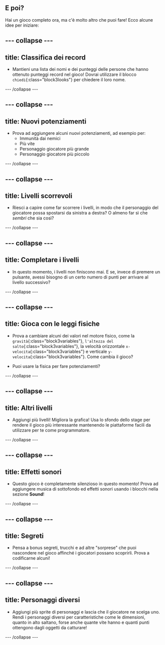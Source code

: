 ## E poi?

Hai un gioco completo ora, ma c'è molto altro che puoi fare! Ecco alcune idee per iniziare:

## \--- collapse \---

## title: Classifica dei record

+ Mantieni una lista dei nomi e dei punteggi delle persone che hanno ottenuto punteggi record nel gioco! Dovrai utilizzare il blocco `chiedi`{:class="block3looks"} per chiedere il loro nome.

\--- /collapse \---

## \--- collapse \---

## title: Nuovi potenziamenti

+ Prova ad aggiungere alcuni nuovi potenziamenti, ad esempio per: 
  + Immunità dai nemici
  + Più vite
  + Personaggio giocatore più grande
  + Personaggio giocatore più piccolo

\--- /collapse \---

## \--- collapse \---

## title: Livelli scorrevoli

+ Riesci a capire come far scorrere i livelli, in modo che il personaggio del giocatore possa spostarsi da sinistra a destra? O almeno far sì che *sembri* che sia così?

\--- /collapse \---

## \--- collapse \---

## title: Completare i livelli

+ In questo momento, i livelli non finiscono mai. E se, invece di premere un pulsante, avessi bisogno di un certo numero di punti per arrivare al livello successivo?

\--- /collapse \---

## \--- collapse \---

## title: Gioca con le leggi fisiche

+ Prova a cambiare alcuni dei valori nel motore fisico, come la `gravità`{:class="block3variables"}, `l'altezza del salto`{:class="block3variables"}, la velocità orizzontale `x-velocita`{:class="block3variables"} e verticale `y-velocita`{:class="block3variables"}. Come cambia il gioco?

+ Puoi usare la fisica per fare potenziamenti?

\--- /collapse \---

## \--- collapse \---

## title: Altri livelli

+ Aggiungi più livelli! Migliora la grafica! Usa lo sfondo dello stage per rendere il gioco più interessante mantenendo le piattaforme facili da utilizzare per te come programmatore.

\--- /collapse \---

## \--- collapse \---

## title: Effetti sonori

+ Questo gioco è completamente silenzioso in questo momento! Prova ad aggiungere musica di sottofondo ed effetti sonori usando i blocchi nella sezione **Sound**!

\--- /collapse \---

## \--- collapse \---

## title: Segreti

+ Pensa a bonus segreti, trucchi e ad altre "sorprese" che puoi nascondere nel gioco affinché i giocatori possano scoprirli. Prova a codificarne alcuni!

\--- /collapse \---

## \--- collapse \---

## title: Personaggi diversi

+ Aggiungi più sprite di personaggi e lascia che il giocatore ne scelga uno. Rendi i personaggi diversi per caratteristiche come le dimensioni, quanto in alto saltano, forse anche quante vite hanno e quanti punti ottengono dagli oggetti da catturare! 

\--- /collapse \---